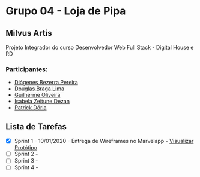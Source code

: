 # Grupo 04 - Loja de Pipa

## Milvus Artis

Projeto Integrador do curso Desenvolvedor Web Full Stack - Digital House e RD


### Participantes:

- [Diógenes Bezerra Pereira](https://github.com/diogenesistemas)
- [Douglas Braga Lima](https://github.com/doug3655)
- [Guilherme Oliveira](https://github.com/gholiveira29)
- [Isabela Zeitune Dezan](https://github.com/isabelazeitune)
- [Patrick Dória](https://github.com/4zuk)


## Lista de Tarefas

- [x] Sprint 1 - 10/01/2020 - Entrega de Wireframes no Marvelapp - [Visualizar Protótipo](https://marvelapp.com/5i622g4)
- [ ] Sprint 2 - 
- [ ] Sprint 3 - 
- [ ] Sprint 4 -